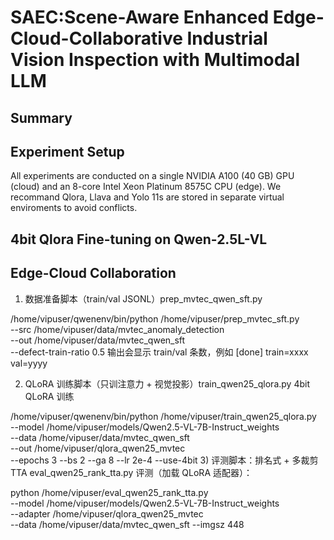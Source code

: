 # SAEC:Scene-Aware Enhanced Edge-Cloud-Collaborative Industrial Vision Inspection with Multimodal LLM
## Summary

## Experiment Setup
All experiments are conducted on a single NVIDIA A100
(40 GB) GPU (cloud) and an 8-core Intel Xeon Platinum
8575C CPU (edge).
We recommand Qlora, Llava and Yolo 11s are stored in separate virtual enviroments to avoid conflicts.
## 4bit Qlora Fine-tuning on Qwen-2.5L-VL

## Edge-Cloud Collaboration
1) 数据准备脚本（train/val JSONL）prep_mvtec_qwen_sft.py
   
/home/vipuser/qwenenv/bin/python /home/vipuser/prep_mvtec_sft.py \
  --src /home/vipuser/data/mvtec_anomaly_detection \
  --out /home/vipuser/data/mvtec_qwen_sft \
  --defect-train-ratio 0.5
输出会显示 train/val 条数，例如 [done] train=xxxx val=yyyy

2) QLoRA 训练脚本（只训注意力 + 视觉投影）train_qwen25_qlora.py
4bit QLoRA 训练

/home/vipuser/qwenenv/bin/python /home/vipuser/train_qwen25_qlora.py \
  --model /home/vipuser/models/Qwen2.5-VL-7B-Instruct_weights \
  --data  /home/vipuser/data/mvtec_qwen_sft \
  --out   /home/vipuser/qlora_qwen25_mvtec \
  --epochs 3 --bs 2 --ga 8 --lr 2e-4 --use-4bit
3) 评测脚本：排名式 + 多裁剪 TTA eval_qwen25_rank_tta.py
评测（加载 QLoRA 适配器）：

python /home/vipuser/eval_qwen25_rank_tta.py \
  --model /home/vipuser/models/Qwen2.5-VL-7B-Instruct_weights \
  --adapter /home/vipuser/qlora_qwen25_mvtec \
  --data /home/vipuser/data/mvtec_qwen_sft --imgsz 448
